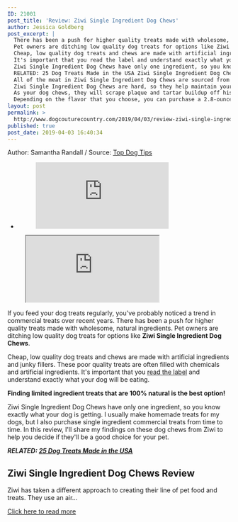 ```yaml
---
ID: 21001
post_title: 'Review: Ziwi Single Ingredient Dog Chews'
author: Jessica Goldberg
post_excerpt: |
  There has been a push for higher quality treats made with wholesome, natural ingredients.
  Pet owners are ditching low quality dog treats for options like Ziwi Single Ingredient Dog Chews.
  Cheap, low quality dog treats and chews are made with artificial ingredients and junky fillers.
  It's important that you read the label and understand exactly what your dog will be eating.
  Ziwi Single Ingredient Dog Chews have only one ingredient, so you know exactly what your dog is getting.
  RELATED: 25 Dog Treats Made in the USA Ziwi Single Ingredient Dog Chews Review Ziwi has taken a different approach to creating their line of pet food and treats.
  All of the meat in Ziwi Single Ingredient Dog Chews are sourced from 100% ethical and sustainable New Zealand farms.
  Ziwi Single Ingredient Dog Chews are hard, so they help maintain your pup's dental health.
  As your dog chews, they will scrape plaque and tartar buildup off his teeth.
  Depending on the flavor that you choose, you can purchase a 2.8-ounce package of Ziwi Single Ingredient Dog Chews on Amazon for $12.48-$18.99.
layout: post
permalink: >
  http://www.dogcouturecountry.com/2019/04/03/review-ziwi-single-ingredient-dog-chews/
published: true
post_date: 2019-04-03 16:40:34
---
```

<p class="article-info-author-source"> <span>Author: Samantha Randall</span>&nbsp;/&nbsp;<span>Source: <a href="https://topdogtips.com/ziwi-single-ingredient-dog-chews-review/" target="_blank">Top Dog Tips</a></span> </p> <ul>
<li>
<figure><iframe frameborder="0" src="https://www.facebook.com/plugins/like.php?href=https://topdogtips.com/ziwi-single-ingredient-dog-chews-review/&amp;layout=button_count&amp;show_faces=false&amp;width=105&amp;action=like&amp;colorscheme=light&amp;height=21"></iframe></figure>
</li>
</ul>
<figure><iframe src="https://www.youtube.com/embed/5dP6QN7mkm0?version=3&amp;rel=1&amp;fs=1&amp;autohide=2&amp;showsearch=0&amp;showinfo=1&amp;iv_load_policy=1&amp;wmode=transparent"></iframe></figure>
<p>If you feed your dog treats regularly, you've probably noticed a trend in commercial treats over recent years. There has been a push for higher quality treats made with wholesome, natural ingredients. Pet owners are ditching low quality dog treats for options like <strong>Ziwi Single Ingredient Dog Chews</strong>.</p>
<p>Cheap, low quality dog treats and chews are made with artificial ingredients and junky fillers. These poor quality treats are often filled with chemicals and artificial ingredients. It's important that you <a href="https://topdogtips.com/dog-food-label-tricks-pet-owners-need-to-know/">read the label</a> and understand exactly what your dog will be eating.</p>
<p><strong>Finding limited ingredient treats that are 100% natural is the best option!</strong></p>
<p>Ziwi Single Ingredient Dog Chews have only one ingredient, so you know exactly what your dog is getting. I usually make homemade treats for my dogs, but I also purchase single ingredient commercial treats from time to time. In this review, I'll share my findings on these dog chews from Ziwi to help you decide if they'll be a good choice for your pet.</p>
<p><em><strong>RELATED: <a href="https://topdogtips.com/dog-treats-made-in-usa/">25 Dog Treats Made in the USA</a></strong></em></p>
<h2><strong>Ziwi Single Ingredient Dog Chews Review</strong></h2>
<p>Ziwi has taken a different approach to creating their line of pet food and treats. They use an air...</p> <p class="article-info-more"> <a href="https://topdogtips.com/ziwi-single-ingredient-dog-chews-review/" target="_blank">Click here to read more</a> </p>